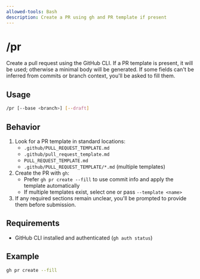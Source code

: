 ```yaml
---
allowed-tools: Bash
description: Create a PR using gh and PR template if present
---
```

# /pr

Create a pull request using the GitHub CLI. If a PR template is present, it will be used; otherwise a minimal body will be generated. If some fields can't be inferred from commits or branch context, you'll be asked to fill them.

## Usage

```bash
/pr [--base <branch>] [--draft]
```

## Behavior

1. Look for a PR template in standard locations:
   - `.github/PULL_REQUEST_TEMPLATE.md`
   - `.github/pull_request_template.md`
   - `PULL_REQUEST_TEMPLATE.md`
   - `.github/PULL_REQUEST_TEMPLATE/*.md` (multiple templates)
2. Create the PR with `gh`:
   - Prefer `gh pr create --fill` to use commit info and apply the template automatically
   - If multiple templates exist, select one or pass `--template <name>`
3. If any required sections remain unclear, you'll be prompted to provide them before submission.

## Requirements

- GitHub CLI installed and authenticated (`gh auth status`)

## Example

```bash
gh pr create --fill
```
